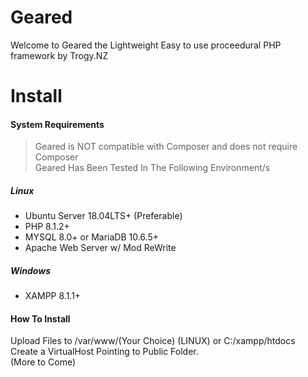 # Geared
Welcome to Geared the Lightweight Easy to use proceedural PHP framework by Trogy.NZ

# Install

#### System Requirements
> Geared is NOT compatible with Composer and does not require Composer  
> Geared Has Been Tested In The Following Environment/s
##### Linux
- Ubuntu Server 18.04LTS+ (Preferable)
- PHP 8.1.2+
- MYSQL 8.0+ or MariaDB 10.6.5+
- Apache Web Server w/ Mod ReWrite
##### Windows
- XAMPP 8.1.1+

#### How To Install
Upload Files to /var/www/(Your Choice) (LINUX) or C:/xampp/htdocs  
Create a VirtualHost Pointing to Public Folder.  
(More to Come)  
